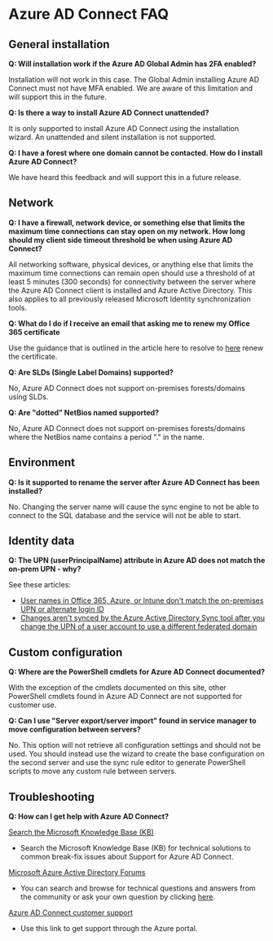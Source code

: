 <properties
    pageTitle="Azure AD Connect: FAQ | Microsoft Azure"
    description="This page has frequently asked questions about Azure AD Connect."
    services="active-directory"
    documentationCenter=""
    authors="billmath"
    manager="stevenpo"
    editor="curtand"/>

<tags
    ms.service="active-directory"
    ms.workload="identity"
    ms.tgt_pltfrm="na"
    ms.devlang="na"
    ms.topic="article"
    ms.date="01/21/2016"
    ms.author="billmath"/>

# Azure AD Connect FAQ
## General installation
**Q: Will installation work if the Azure AD Global Admin has 2FA enabled?**

Installation will not work in this case. The Global Admin installing Azure AD Connect must not have MFA enabled. We are aware of this limitation and will support this in the future.

**Q: Is there a way to install Azure AD Connect unattended?**

It is only supported to install Azure AD Connect using the installation wizard. An unattended and silent installation is not supported.

**Q: I have a forest where one domain cannot be contacted. How do I install Azure AD Connect?**

We have heard this feedback and will support this in a future release.

## Network
**Q: I have a firewall, network device, or something else that limits the maximum time connections can stay open on my network. How long should my client side timeout threshold be when using Azure AD Connect?**

All networking software, physical devices, or anything else that limits the maximum time connections can remain open should use a threshold of at least 5 minutes (300 seconds) for connectivity between the server where the Azure AD Connect client is installed and Azure Active Directory. This also applies to all previously released Microsoft Identity synchronization tools.

**Q: What do I do if I receive an email that asking me to renew my Office 365 certificate**

Use the guidance that is outlined in the article here to resolve to [here](active-directory-aadconnect-o365-certs.md) renew the certificate.

**Q: Are SLDs (Single Label Domains) supported?**

No, Azure AD Connect does not support on-premises forests/domains using SLDs.

**Q: Are "dotted" NetBios named supported?**

No, Azure AD Connect does not support on-premises forests/domains where the NetBios name contains a period "." in the name.

## Environment
**Q: Is it supported to rename the server after Azure AD Connect has been installed?**

No. Changing the server name will cause the sync engine to not be able to connect to the SQL database and the service will not be able to start.

## Identity data
**Q: The UPN (userPrincipalName) attribute in Azure AD does not match the on-prem UPN - why?**

See these articles:

* [User names in Office 365, Azure, or Intune don't match the on-premises UPN or alternate login ID](https://support.microsoft.com/en-us/kb/2523192)
* [Changes aren't synced by the Azure Active Directory Sync tool after you change the UPN of a user account to use a different federated domain](https://support.microsoft.com/en-us/kb/2669550)

## Custom configuration
**Q: Where are the PowerShell cmdlets for Azure AD Connect documented?**

With the exception of the cmdlets documented on this site, other PowerShell cmdlets found in Azure AD Connect are not supported for customer use.

**Q: Can I use "Server export/server import" found in service manager to move configuration between servers?**

No. This option will not retrieve all configuration settings and should not be used. You should instead use the wizard to create the base configuration on the second server and use the sync rule editor to generate PowerShell scripts to move any custom rule between servers.

## Troubleshooting
**Q: How can I get help with Azure AD Connect?**

[Search the Microsoft Knowledge Base (KB)](https://www.microsoft.com/en-us/Search/result.aspx?q=azure%20active%20directory%20connectform=mssupport)

* Search the Microsoft Knowledge Base (KB) for technical solutions to common break-fix issues about Support for Azure AD Connect.

[Microsoft Azure Active Directory Forums](https://social.msdn.microsoft.com/Forums/azure/en-US/home?forum=WindowsAzureAD)

* You can search and browse for technical questions and answers from the community or ask your own question by clicking [here](https://social.msdn.microsoft.com/Forums/azure/en-US/newthread?category=windowsazureplatformforum=WindowsAzureADprof=required).

[Azure AD Connect customer support](https://manage.windowsazure.com/?getsupport=true)

* Use this link to get support through the Azure portal.

